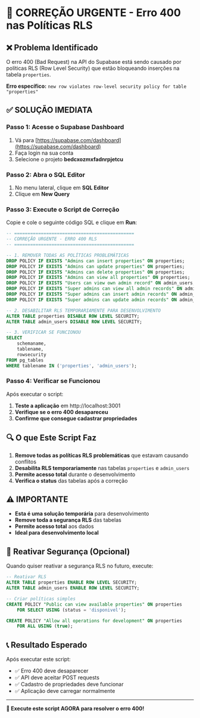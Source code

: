 # 🚨 CORREÇÃO URGENTE - Erro 400 nas Políticas RLS

## ❌ Problema Identificado
O erro 400 (Bad Request) na API do Supabase está sendo causado por políticas RLS (Row Level Security) que estão bloqueando inserções na tabela `properties`.

**Erro específico:** `new row violates row-level security policy for table "properties"`

## ✅ SOLUÇÃO IMEDIATA

### Passo 1: Acesse o Supabase Dashboard
1. Vá para [https://supabase.com/dashboard](https://supabase.com/dashboard)
2. Faça login na sua conta
3. Selecione o projeto **bedcxozmxfadnrpjetcu**

### Passo 2: Abra o SQL Editor
1. No menu lateral, clique em **SQL Editor**
2. Clique em **New Query**

### Passo 3: Execute o Script de Correção
Copie e cole o seguinte código SQL e clique em **Run**:

```sql
-- =============================================
-- CORREÇÃO URGENTE - ERRO 400 RLS
-- =============================================

-- 1. REMOVER TODAS AS POLÍTICAS PROBLEMÁTICAS
DROP POLICY IF EXISTS "Admins can insert properties" ON properties;
DROP POLICY IF EXISTS "Admins can update properties" ON properties;
DROP POLICY IF EXISTS "Admins can delete properties" ON properties;
DROP POLICY IF EXISTS "Admins can view all properties" ON properties;
DROP POLICY IF EXISTS "Users can view own admin record" ON admin_users;
DROP POLICY IF EXISTS "Super admins can view all admin records" ON admin_users;
DROP POLICY IF EXISTS "Super admins can insert admin records" ON admin_users;
DROP POLICY IF EXISTS "Super admins can update admin records" ON admin_users;

-- 2. DESABILITAR RLS TEMPORARIAMENTE PARA DESENVOLVIMENTO
ALTER TABLE properties DISABLE ROW LEVEL SECURITY;
ALTER TABLE admin_users DISABLE ROW LEVEL SECURITY;

-- 3. VERIFICAR SE FUNCIONOU
SELECT 
    schemaname,
    tablename,
    rowsecurity
FROM pg_tables 
WHERE tablename IN ('properties', 'admin_users');
```

### Passo 4: Verificar se Funcionou
Após executar o script:

1. **Teste a aplicação** em http://localhost:3001
2. **Verifique se o erro 400 desapareceu**
3. **Confirme que consegue cadastrar propriedades**

## 🔍 O que Este Script Faz

1. **Remove todas as políticas RLS problemáticas** que estavam causando conflitos
2. **Desabilita RLS temporariamente** nas tabelas `properties` e `admin_users`
3. **Permite acesso total** durante o desenvolvimento
4. **Verifica o status** das tabelas após a correção

## ⚠️ IMPORTANTE

- **Esta é uma solução temporária** para desenvolvimento
- **Remove toda a segurança RLS** das tabelas
- **Permite acesso total** aos dados
- **Ideal para desenvolvimento local**

## 🔐 Reativar Segurança (Opcional)

Quando quiser reativar a segurança RLS no futuro, execute:

```sql
-- Reativar RLS
ALTER TABLE properties ENABLE ROW LEVEL SECURITY;
ALTER TABLE admin_users ENABLE ROW LEVEL SECURITY;

-- Criar políticas simples
CREATE POLICY "Public can view available properties" ON properties
    FOR SELECT USING (status = 'disponivel');

CREATE POLICY "Allow all operations for development" ON properties
    FOR ALL USING (true);
```

## 📞 Resultado Esperado

Após executar este script:
- ✅ Erro 400 deve desaparecer
- ✅ API deve aceitar POST requests
- ✅ Cadastro de propriedades deve funcionar
- ✅ Aplicação deve carregar normalmente

---

**🚀 Execute este script AGORA para resolver o erro 400!**